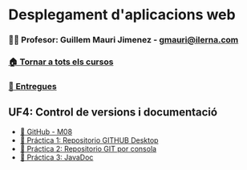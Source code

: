 # Desplegament d'aplicacions web
### 👨‍🏫 Profesor: Guillem Mauri Jimenez - gmauri@ilerna.com
### [🏠 Tornar a tots els cursos](https://github.com/aiuoki/DAW-2)
### [📁 Entregues](https://github.com/aiuoki/DAW-2/tree/Desplegament-d'aplicacions-web/UF4%20Control%20de%20versions%20i%20documentaci%C3%B3/Entregues)
## UF4: Control de versions i documentació
- [📎 GitHub - M08](https://github.com/aiuoki/DAW-2/blob/Desplegament-d'aplicacions-web/UF4%20Control%20de%20versions%20i%20documentaci%C3%B3/GitHub%20-%20M08/GitHub%20-%20M08.pptx)
- [📝 Práctica 1: Repositorio GITHUB Desktop](https://github.com/aiuoki/DAW-2/tree/Desplegament-d'aplicacions-web/UF4%20Control%20de%20versions%20i%20documentaci%C3%B3/Pr%C3%A1ctica%201%20Repositorio%20GITHUB%20Desktop)
- [📝 Práctica 2: Repositorio GIT por consola](https://github.com/aiuoki/DAW-2/tree/Desplegament-d'aplicacions-web/UF4%20Control%20de%20versions%20i%20documentaci%C3%B3/Pr%C3%A1ctica%202%20Repositorio%20GIT%20por%20consola)
- [📝 Práctica 3: JavaDoc](https://github.com/aiuoki/DAW-2/tree/Desplegament-d'aplicacions-web/UF4%20Control%20de%20versions%20i%20documentaci%C3%B3/Pr%C3%A1ctica%203%20JavaDoc)
